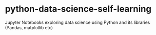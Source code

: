 # python-data-science-self-learning
Jupyter Notebooks exploring data science using Python and its libraries (Pandas, matplotlib etc)
